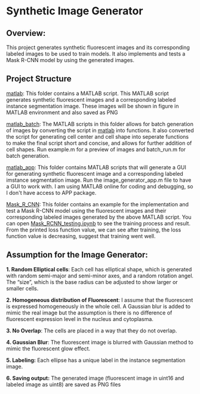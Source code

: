 # Synthetic Image Generator

## Overview: 
This project generates synthetic fluorescent images and its corresponding labeled images to be used to train models. It also implements and tests a Mask R-CNN model by using the generated images.

## Project Structure
[matlab](matlab): This folder contains a MATLAB script. This MATLAB script generates synthetic fluorescent images and a corresponding labeled instance segmentation image. These images will be shown in figure in MATLAB environment and also saved as PNG 

[matlab_batch](matlab_batch): The MATLAB scripts in this folder allows for batch generation of images by converting the script in [matlab](matlab) into functions. It also converted the script for generating cell center and cell shape into seperate functions to make the final script short and concise, and allows for further addition of cell shapes. Run example.m for a preview of images and batch_run.m for batch generation.

[matlab_app](matlab_app): This folder contains MATLAB scripts that will generate a GUI for generating synthetic fluorescent image and a corresponding labeled imstance segmentation image. Run the image_generator_app.m file to have a GUI to work with. I am using MATLAB online for coding and debugging, so I don't have access to APP package. 

[Mask_R_CNN](Mask_R_CNN): This folder contains an example for the implementation and test a Mask R-CNN model using the fluorescent images and their corresponding labeled images generated by the above MATLAB script. You can open [Mask_RCNN_testing.ipynb](Mask_R_CNN/Mask_RCNN_testing.ipynb) to see the training process and result. From the printed loss function value, we can see after training, the loss function value is decreasing, suggest that training went well.

## Assumption for the Image Generator:

**1. Random Elliptical cells**: Each cell has elliptical shape, which is generated with random semi-major and semi-minor axes, and a random rotation angel. The “size”, which is the base radius can be adjusted to show larger or smaller cells. 

**2. Homogeneous distribution of Fluorescent**: I assume that the fluorescent is expressed homogeneously in the whole cell. A Gaussian blur is added to mimic the real image but the assumption is there is no difference of fluorescent expression level in the nucleus and cytoplasma.

**3. No Overlap**: The cells are placed in a way that they do not overlap.

**4. Gaussian Blur**: The fluorescent image is blurred with Gaussian method to mimic the fluorescent glow effect.

**5. Labeling:** Each ellipse has a unique label in the instance segmentation image.

**6. Saving output:** The generated image (fluorescent image in uint16 and labeled image as uint8) are saved as PNG files
